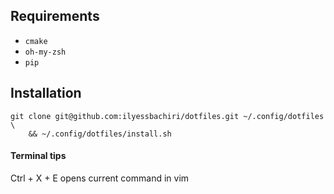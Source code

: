 ## Requirements
- `cmake`
- `oh-my-zsh`
- `pip`

## Installation

```
git clone git@github.com:ilyessbachiri/dotfiles.git ~/.config/dotfiles \
    && ~/.config/dotfiles/install.sh
```

#### Terminal tips
Ctrl + X + E opens current command in vim
